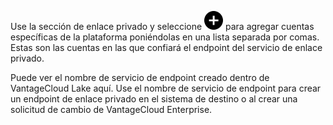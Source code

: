 Use la sección de enlace privado y seleccione ![""](Images/ebt1659745488877.svg) para agregar cuentas específicas de la plataforma poniéndolas en una lista separada por comas. Estas son las cuentas en las que confiará el endpoint del servicio de enlace privado.

Puede ver el nombre de servicio de endpoint creado dentro de VantageCloud Lake aquí. Use el nombre de servicio de endpoint para crear un endpoint de enlace privado en el sistema de destino o al crear una solicitud de cambio de VantageCloud Enterprise.

